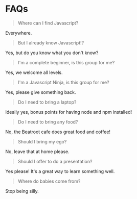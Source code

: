 # FAQs

> Where can I find Javascript?

Everywhere.

> But I already know Javascript!?

Yes, but do you know what you don't know?

> I'm a complete beginner, is this group for me?

Yes, we welcome all levels.

> I'm a Javascript Ninja, is this group for me?

Yes, please give something back.

> Do I need to bring a laptop?

Ideally yes, bonus points for having node and npm installed!

> Do I need to bring any food?

No, the Beatroot cafe does great food and coffee!

> Should I bring my ego?

No, leave that at home please.

> Should I offer to do a presentation?

Yes please! It's a great way to learn something well.

> Where do babies come from?

Stop being silly.



